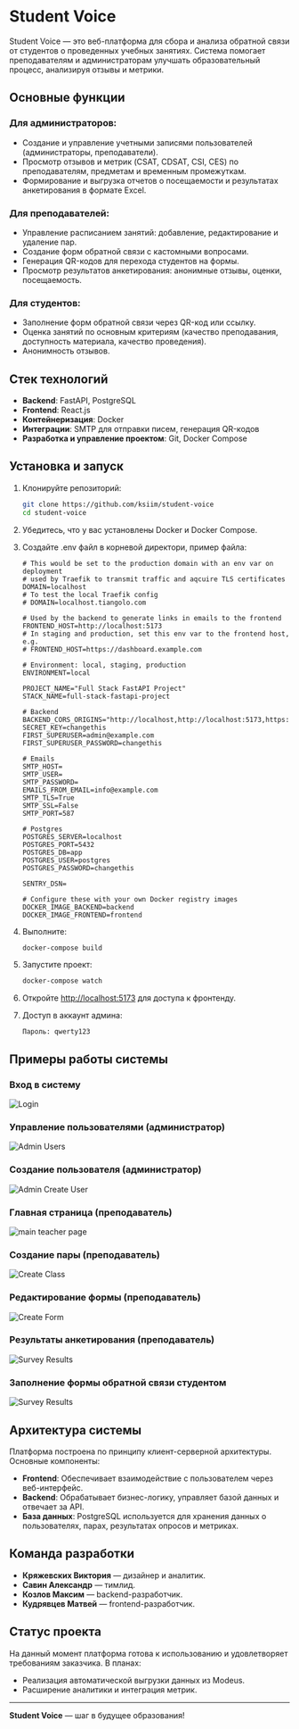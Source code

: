 # Student Voice

Student Voice — это веб-платформа для сбора и анализа обратной связи от студентов о проведенных учебных занятиях. Система помогает преподавателям и администраторам улучшать образовательный процесс, анализируя отзывы и метрики.

## Основные функции

### Для администраторов:
- Создание и управление учетными записями пользователей (администраторы, преподаватели).
- Просмотр отзывов и метрик (CSAT, CDSAT, CSI, CES) по преподавателям, предметам и временным промежуткам.
- Формирование и выгрузка отчетов о посещаемости и результатах анкетирования в формате Excel.

### Для преподавателей:
- Управление расписанием занятий: добавление, редактирование и удаление пар.
- Создание форм обратной связи с кастомными вопросами.
- Генерация QR-кодов для перехода студентов на формы.
- Просмотр результатов анкетирования: анонимные отзывы, оценки, посещаемость.

### Для студентов:
- Заполнение форм обратной связи через QR-код или ссылку.
- Оценка занятий по основным критериям (качество преподавания, доступность материала, качество проведения).
- Анонимность отзывов.

## Стек технологий

- **Backend**: FastAPI, PostgreSQL
- **Frontend**: React.js
- **Контейнеризация**: Docker
- **Интеграции**: SMTP для отправки писем, генерация QR-кодов
- **Разработка и управление проектом**: Git, Docker Compose

## Установка и запуск

1. Клонируйте репозиторий:

   ```bash
   git clone https://github.com/ksiim/student-voice
   cd student-voice
   ```

2. Убедитесь, что у вас установлены Docker и Docker Compose.

3. Создайте .env файл в корневой директори, пример файла:
   
   ```# Domain
   # This would be set to the production domain with an env var on deployment
   # used by Traefik to transmit traffic and aqcuire TLS certificates
   DOMAIN=localhost
   # To test the local Traefik config
   # DOMAIN=localhost.tiangolo.com
   
   # Used by the backend to generate links in emails to the frontend
   FRONTEND_HOST=http://localhost:5173
   # In staging and production, set this env var to the frontend host, e.g.
   # FRONTEND_HOST=https://dashboard.example.com
   
   # Environment: local, staging, production
   ENVIRONMENT=local
   
   PROJECT_NAME="Full Stack FastAPI Project"
   STACK_NAME=full-stack-fastapi-project
   
   # Backend
   BACKEND_CORS_ORIGINS="http://localhost,http://localhost:5173,https://localhost,https://localhost:5173,http://localhost.tiangolo.com"
   SECRET_KEY=changethis
   FIRST_SUPERUSER=admin@example.com
   FIRST_SUPERUSER_PASSWORD=changethis
   
   # Emails
   SMTP_HOST=
   SMTP_USER=
   SMTP_PASSWORD=
   EMAILS_FROM_EMAIL=info@example.com
   SMTP_TLS=True
   SMTP_SSL=False
   SMTP_PORT=587
   
   # Postgres
   POSTGRES_SERVER=localhost
   POSTGRES_PORT=5432
   POSTGRES_DB=app
   POSTGRES_USER=postgres
   POSTGRES_PASSWORD=changethis
   
   SENTRY_DSN=
   
   # Configure these with your own Docker registry images
   DOCKER_IMAGE_BACKEND=backend
   DOCKER_IMAGE_FRONTEND=frontend
   ```

5. Выполните:

   ```bash
   docker-compose build
   ```

6. Запустите проект:

   ```bash
   docker-compose watch
   ```

7. Откройте [http://localhost:5173](http://localhost:5173) для доступа к фронтенду.

8. Доступ в аккаунт админа:

   ```Почта: admin@studentvoice.com
   Пароль: qwerty123
   ```

## Примеры работы системы

### Вход в систему
![Login](img/sv_login.png)

### Управление пользователями (администратор)
![Admin Users](img/users.png)

### Создание пользователя (администратор)
![Admin Create User](img/create_usr.png)

### Главная страница (преподаватель)
![main teacher page](img/teacher_main.png)

### Создание пары (преподаватель)
![Create Class](img/create_class.png)

### Редактирование формы (преподаватель)
![Create Form](img/create_form.png)

### Результаты анкетирования (преподаватель)
![Survey Results](img/feedback_res.png)

### Заполнение формы обратной связи студентом
![Survey Results](img/review.png)

## Архитектура системы

Платформа построена по принципу клиент-серверной архитектуры. Основные компоненты:

- **Frontend**: Обеспечивает взаимодействие с пользователем через веб-интерфейс.
- **Backend**: Обрабатывает бизнес-логику, управляет базой данных и отвечает за API.
- **База данных**: PostgreSQL используется для хранения данных о пользователях, парах, результатах опросов и метриках.

## Команда разработки

- **Кряжевских Виктория** — дизайнер и аналитик.
- **Савин Александр** — тимлид.
- **Козлов Максим** — backend-разработчик.
- **Кудрявцев Матвей** — frontend-разработчик.

## Статус проекта

На данный момент платформа готова к использованию и удовлетворяет требованиям заказчика. В планах:
- Реализация автоматической выгрузки данных из Modeus.
- Расширение аналитики и интеграция метрик.

---

**Student Voice** — шаг в будущее образования!
